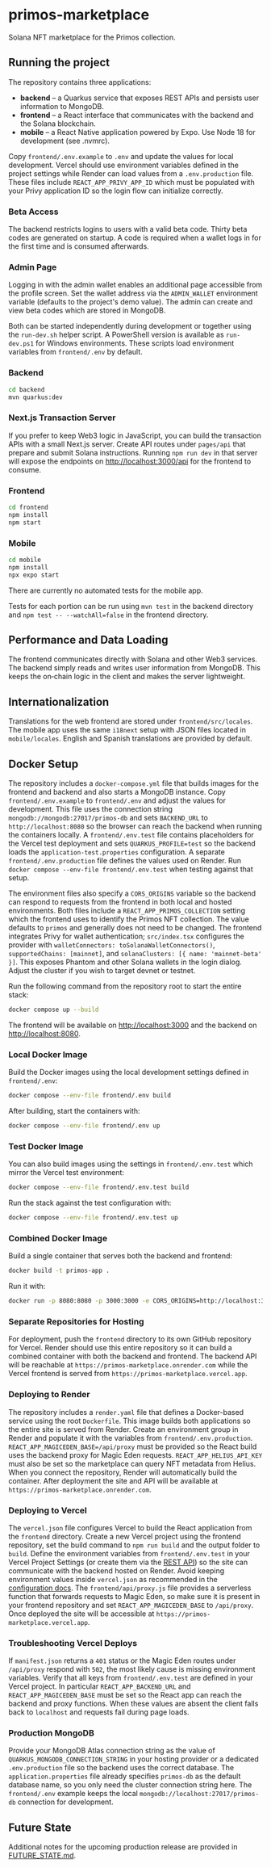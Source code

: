 # primos-marketplace
Solana NFT marketplace for the Primos collection.

## Running the project

The repository contains three applications:

* **backend** – a Quarkus service that exposes REST APIs and persists user
  information to MongoDB.
* **frontend** – a React interface that communicates with the backend and the
  Solana blockchain.
* **mobile** – a React Native application powered by Expo.
Use Node 18 for development (see .nvmrc).


Copy `frontend/.env.example` to `.env` and update the values for local
development. Vercel should use environment variables defined in the project
settings while Render can load values from a `.env.production` file. These files
include `REACT_APP_PRIVY_APP_ID` which must be populated with your Privy
application ID so the login flow can initialize correctly.

### Beta Access

The backend restricts logins to users with a valid beta code. Thirty beta codes
are generated on startup. A code is required when a wallet logs in for the first
time and is consumed afterwards.

### Admin Page

Logging in with the admin wallet enables an additional page accessible from the profile screen. Set
the wallet address via the `ADMIN_WALLET` environment variable (defaults to the project's demo value).
The admin can create and view beta codes which are stored in MongoDB.

Both can be started independently during development or together using the
`run-dev.sh` helper script. A PowerShell version is available as
`run-dev.ps1` for Windows environments. These scripts load environment
variables from `frontend/.env` by default.

### Backend

```bash
cd backend
mvn quarkus:dev
```

### Next.js Transaction Server

If you prefer to keep Web3 logic in JavaScript, you can build the transaction
APIs with a small Next.js server. Create API routes under `pages/api` that
prepare and submit Solana instructions. Running `npm run dev` in that server
will expose the endpoints on <http://localhost:3000/api> for the frontend to
consume.

### Frontend

```bash
cd frontend
npm install
npm start
```

### Mobile

```bash
cd mobile
npm install
npx expo start
```

There are currently no automated tests for the mobile app.

Tests for each portion can be run using `mvn test` in the backend directory and
`npm test -- --watchAll=false` in the frontend directory.

## Performance and Data Loading

The frontend communicates directly with Solana and other Web3 services. The
backend simply reads and writes user information from MongoDB. This keeps the
on‑chain logic in the client and makes the server lightweight.

## Internationalization

Translations for the web frontend are stored under `frontend/src/locales`. The mobile app uses the same `i18next` setup with JSON files located in `mobile/locales`. English and Spanish translations are provided by default.

## Docker Setup

The repository includes a `docker-compose.yml` file that builds images for the
frontend and backend and also starts a MongoDB instance. Copy
`frontend/.env.example` to `frontend/.env` and adjust the values for development.
This file uses the connection
string `mongodb://mongodb:27017/primos-db` and sets `BACKEND_URL` to
`http://localhost:8080` so the browser can reach the backend when running the
containers locally. A `frontend/.env.test` file contains placeholders for the
Vercel test deployment and sets `QUARKUS_PROFILE=test` so the backend loads the
`application-test.properties` configuration. A separate
`frontend/.env.production` file defines the values used on Render.
Run `docker compose --env-file frontend/.env.test` when testing against
that setup.

The environment files also specify a `CORS_ORIGINS` variable so the backend can
respond to requests from the frontend in both local and hosted environments.
Both files include a `REACT_APP_PRIMOS_COLLECTION` setting which the
frontend uses to identify the Primos NFT collection. The value defaults to
`primos` and generally does not need to be changed. The frontend integrates
Privy for wallet authentication; `src/index.tsx` configures the provider with
`walletConnectors: toSolanaWalletConnectors()`, `supportedChains: [mainnet]`, and
`solanaClusters: [{ name: 'mainnet-beta' }]`. This exposes Phantom and other
Solana wallets in the login dialog. Adjust the cluster if you wish to target
devnet or testnet.

Run the following command from the repository root to start the entire stack:

```bash
docker compose up --build
```

The frontend will be available on [http://localhost:3000](http://localhost:3000) and the backend on [http://localhost:8080](http://localhost:8080).

### Local Docker Image

Build the Docker images using the local development settings defined in `frontend/.env`:

```bash
docker compose --env-file frontend/.env build
```

After building, start the containers with:

```bash
docker compose --env-file frontend/.env up
```

### Test Docker Image

You can also build images using the settings in `frontend/.env.test` which mirror the
Vercel test environment:

```bash
docker compose --env-file frontend/.env.test build
```

Run the stack against the test configuration with:

```bash
docker compose --env-file frontend/.env.test up
```

### Combined Docker Image

Build a single container that serves both the backend and frontend:

```bash
docker build -t primos-app .
```

Run it with:

```bash
docker run -p 8080:8080 -p 3000:3000 -e CORS_ORIGINS=http://localhost:3000 primos-app
```

### Separate Repositories for Hosting

For deployment, push the `frontend` directory to its own GitHub repository for
Vercel. Render should use this entire repository so it can build a combined
container with both the backend and frontend. The backend API will be reachable
at `https://primos-marketplace.onrender.com` while the Vercel frontend is served
from `https://primos-marketplace.vercel.app`.

### Deploying to Render

The repository includes a `render.yaml` file that defines a Docker-based
service using the root `Dockerfile`. This image builds both applications so the
entire site is served from Render. Create an environment group in Render and
populate it with the variables from `frontend/.env.production`.
`REACT_APP_MAGICEDEN_BASE=/api/proxy` must be provided so the React build uses
the backend proxy for Magic Eden requests. `REACT_APP_HELIUS_API_KEY` must also
be set so the marketplace can query NFT metadata from Helius. When you connect the repository,
Render will automatically build the container. After deployment the site and API
will be available at `https://primos-marketplace.onrender.com`.

### Deploying to Vercel

The `vercel.json` file configures Vercel to build the React application from the
`frontend` directory. Create a new Vercel project using the frontend repository,
set the build command to `npm run build` and the output folder to `build`.
Define the environment variables from `frontend/.env.test` in your Vercel
Project Settings (or create them via the [REST API](https://vercel.com/docs/rest-api/reference))
so the site can communicate with the backend hosted on Render. Avoid keeping
environment values inside `vercel.json` as recommended in the
[configuration docs](https://vercel.com/docs/configuration#environment-variables).
The `frontend/api/proxy.js` file provides a serverless function that forwards
requests to Magic&nbsp;Eden, so make sure it is present in your frontend
repository and set `REACT_APP_MAGICEDEN_BASE` to `/api/proxy`. Once deployed the
site will be accessible at `https://primos-marketplace.vercel.app`.

### Troubleshooting Vercel Deploys

If `manifest.json` returns a `401` status or the Magic Eden routes under
`/api/proxy` respond with `502`, the most likely cause is missing environment
variables. Verify that all keys from `frontend/.env.test` are defined in your
Vercel project. In particular `REACT_APP_BACKEND_URL` and
`REACT_APP_MAGICEDEN_BASE` must be set so the React app can reach the backend
and proxy functions. When these values are absent the client falls back to
`localhost` and requests fail during page loads.

### Production MongoDB

Provide your MongoDB Atlas connection string as the value of
`QUARKUS_MONGODB_CONNECTION_STRING` in your hosting provider or a dedicated
`.env.production` file so the backend uses the correct database. The
`application.properties` file already specifies `primos-db` as the default
database name, so you only need the cluster connection string here. The
`frontend/.env` example keeps the local `mongodb://localhost:27017/primos-db`
connection for development.

## Future State

Additional notes for the upcoming production release are provided in [FUTURE_STATE.md](./FUTURE_STATE.md).

